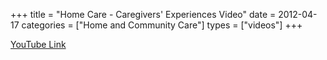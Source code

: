 +++
title = "Home Care - Caregivers' Experiences Video"
date = 2012-04-17
categories = ["Home and Community Care"]
types = ["videos"]
+++

[YouTube Link](https://www.youtube.com/watch?v=VjSiooKtJvs)
